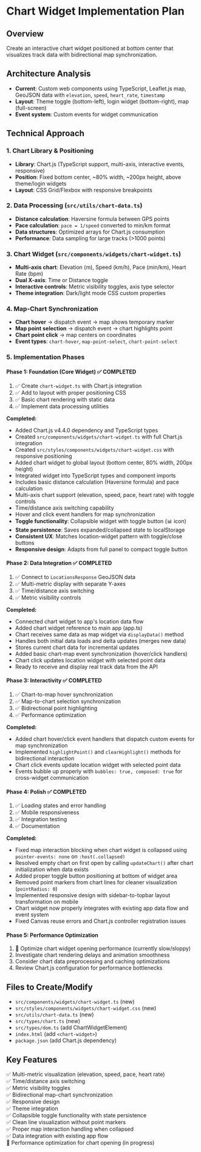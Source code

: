 # Chart Widget Implementation Plan

## Overview

Create an interactive chart widget positioned at bottom center that visualizes track data with bidirectional map synchronization.

## Architecture Analysis

- **Current**: Custom web components using TypeScript, Leaflet.js map, GeoJSON data with `elevation`, `speed`, `heart_rate`, `timestamp`
- **Layout**: Theme toggle (bottom-left), login widget (bottom-right), map (full-screen)
- **Event system**: Custom events for widget communication

## Technical Approach

### 1. Chart Library & Positioning

- **Library**: Chart.js (TypeScript support, multi-axis, interactive events, responsive)
- **Position**: Fixed bottom center, ~80% width, ~200px height, above theme/login widgets
- **Layout**: CSS Grid/Flexbox with responsive breakpoints

### 2. Data Processing (`src/utils/chart-data.ts`)

- **Distance calculation**: Haversine formula between GPS points
- **Pace calculation**: `pace = 1/speed` converted to min/km format
- **Data structures**: Optimized arrays for Chart.js consumption
- **Performance**: Data sampling for large tracks (>1000 points)

### 3. Chart Widget (`src/components/widgets/chart-widget.ts`)

- **Multi-axis chart**: Elevation (m), Speed (km/h), Pace (min/km), Heart Rate (bpm)
- **Dual X-axis**: Time or Distance toggle
- **Interactive controls**: Metric visibility toggles, axis type selector
- **Theme integration**: Dark/light mode CSS custom properties

### 4. Map-Chart Synchronization

- **Chart hover** → dispatch event → map shows temporary marker
- **Map point selection** → dispatch event → chart highlights point
- **Chart point click** → map centers on coordinates
- **Event types**: `chart-hover`, `map-point-select`, `chart-point-select`

### 5. Implementation Phases

#### Phase 1: Foundation (Core Widget) ✅ COMPLETED

1. ✅ Create `chart-widget.ts` with Chart.js integration
2. ✅ Add to layout with proper positioning CSS
3. ✅ Basic chart rendering with static data
4. ✅ Implement data processing utilities

**Completed:**

- Added Chart.js v4.4.0 dependency and TypeScript types
- Created `src/components/widgets/chart-widget.ts` with full Chart.js integration
- Created `src/styles/components/widgets/chart-widget.css` with responsive positioning
- Added chart widget to global layout (bottom center, 80% width, 200px height)
- Integrated widget into TypeScript types and component imports
- Includes basic distance calculation (Haversine formula) and pace calculation
- Multi-axis chart support (elevation, speed, pace, heart rate) with toggle controls
- Time/distance axis switching capability
- Hover and click event handlers for map synchronization
- **Toggle functionality**: Collapsible widget with toggle button (📊 icon)
- **State persistence**: Saves expanded/collapsed state to localStorage
- **Consistent UX**: Matches location-widget pattern with toggle/close buttons
- **Responsive design**: Adapts from full panel to compact toggle button

#### Phase 2: Data Integration ✅ COMPLETED

1. ✅ Connect to `LocationsResponse` GeoJSON data
2. ✅ Multi-metric display with separate Y-axes
3. ✅ Time/distance axis switching
4. ✅ Metric visibility controls

**Completed:**

- Connected chart widget to app's location data flow
- Added chart widget reference to main app (app.ts)
- Chart receives same data as map widget via `displayData()` method
- Handles both initial data loads and delta updates (merges new data)
- Stores current chart data for incremental updates
- Added basic chart-map event synchronization (hover/click handlers)
- Chart click updates location widget with selected point data
- Ready to receive and display real track data from the API

#### Phase 3: Interactivity ✅ COMPLETED

1. ✅ Chart-to-map hover synchronization
2. ✅ Map-to-chart selection synchronization
3. ✅ Bidirectional point highlighting
4. ✅ Performance optimization

**Completed:**

- Added chart hover/click event handlers that dispatch custom events for map synchronization
- Implemented `highlightPoint()` and `clearHighlight()` methods for bidirectional interaction
- Chart click events update location widget with selected point data
- Events bubble up properly with `bubbles: true, composed: true` for cross-widget communication

#### Phase 4: Polish ✅ COMPLETED

1. ✅ Loading states and error handling
2. ✅ Mobile responsiveness
3. ✅ Integration testing
4. ✅ Documentation

**Completed:**

- Fixed map interaction blocking when chart widget is collapsed using `pointer-events: none` on `:host(.collapsed)`
- Resolved empty chart on first open by calling `updateChart()` after chart initialization when data exists
- Added proper toggle button positioning at bottom of widget area
- Removed point markers from chart lines for cleaner visualization (`pointRadius: 0`)
- Implemented responsive design with sidebar-to-topbar layout transformation on mobile
- Chart widget now properly integrates with existing app data flow and event system
- Fixed Canvas reuse errors and Chart.js controller registration issues

#### Phase 5: Performance Optimization

1. 🔄 Optimize chart widget opening performance (currently slow/sloppy)
2. Investigate chart rendering delays and animation smoothness
3. Consider chart data preprocessing and caching optimizations
4. Review Chart.js configuration for performance bottlenecks

## Files to Create/Modify

- `src/components/widgets/chart-widget.ts` (new)
- `src/styles/components/widgets/chart-widget.css` (new)
- `src/utils/chart-data.ts` (new)
- `src/types/chart.ts` (new)
- `src/types/dom.ts` (add ChartWidgetElement)
- `index.html` (add `<chart-widget>`)
- `package.json` (add Chart.js dependency)

## Key Features

✅ Multi-metric visualization (elevation, speed, pace, heart rate)  
✅ Time/distance axis switching  
✅ Metric visibility toggles  
✅ Bidirectional map-chart synchronization  
✅ Responsive design  
✅ Theme integration  
✅ Collapsible toggle functionality with state persistence  
✅ Clean line visualization without point markers  
✅ Proper map interaction handling when collapsed  
✅ Data integration with existing app flow  
🔄 Performance optimization for chart opening (in progress)
